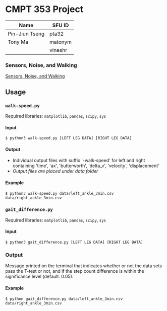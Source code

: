 # CMPT 353 Project

| Name | SFU ID |
|---|---|
| Pin-Jiun Tseng | pta32 |
| Tony Ma | matonym |
|  | vineshr |

### Sensors, Noise, and Walking

[Sensors, Noise, and Walking](https://coursys.sfu.ca/2021fa-cmpt-353-d1/pages/ProjectWalking)

## Usage

### `walk-speed.py`

Required libraries: `matplotlib`, `pandas`, `scipy`, `sys`

#### Input

```
$ python3 walk-speed.py [LEFT LEG DATA] [RIGHT LEG DATA]
```

#### Output

- Individual output files with suffix '-walk-speed' for left and right containing 'time', 'ax', 'butterworth', 'delta_v', 'velocity', 'displacement'  
- *Output files are placed under data folder*  
  
#### Example

```
$ python3 walk-speed.py data/left_ankle_3min.csv data/right_ankle_3min.csv  
```

### `gait_difference.py`

Required libraries: `matplotlib`, `pandas`, `scipy`, `sys`

#### Input

```
$ python3 gait_difference.py [LEFT LEG DATA] [RIGHT LEG DATA]
```

### Output

Message printed on the terminal that indicates whether or not the data sets pass the T-test or not, and if the step count difference is within the significance level (default: 0.05).

#### Example

```
$ python gait_difference.py data/left_ankle_3min.csv data/right_ankle_3min.csv
```

